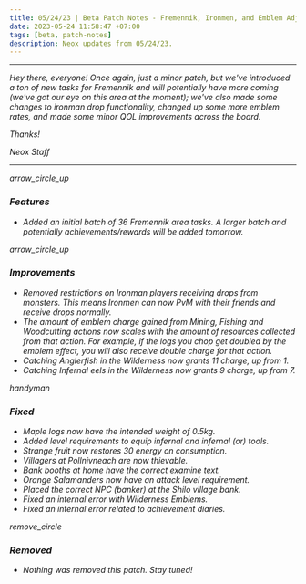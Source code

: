 ```yaml
---
title: 05/24/23 | Beta Patch Notes - Fremennik, Ironmen, and Emblem Adjustments
date: 2023-05-24 11:58:47 +07:00
tags: [beta, patch-notes]
description: Neox updates from 05/24/23.
---
```


***
<em>Hey there, everyone! Once again, just a minor patch, but we've introduced a ton of new tasks for Fremennik and will potentially have more coming (we've got our eye on this area at the moment); we've also made some changes to ironman drop functionality, changed up some more emblem rates, and made some minor QOL improvements across the board.

<em>Thanks!

<em>Neox Staff<br>

***

<div class="spacer-large"></div>
<div class="changes-body">
    <div class="changes-body changes-row features">
        <div class="changes-row-header">
            <span class="icon">
                <span class="material-symbols-outlined">arrow_circle_up</span>
            </span>
            <h3>Features</h3>
        </div>
    </div>
</div>
<div class="spacer-small"></div>

- Added an initial batch of 36 Fremennik area tasks. A larger batch and potentially achievements/rewards will be added tomorrow.

<div class="spacer-medium"></div>
<div class="changes-body">
    <div class="changes-body changes-row improvements">
        <div class="changes-row-header">
            <span class="icon">
                <span class="material-symbols-outlined">arrow_circle_up</span>
            </span>
            <h3>Improvements</h3>
        </div>
    </div>
</div>
<div class="spacer-small"></div>

- Removed restrictions on Ironman players receiving drops from monsters. This means Ironmen can now PvM with their friends and receive drops normally. 
- The amount of emblem charge gained from Mining, Fishing and Woodcutting actions now scales with the amount of resources collected from that action. For example, if the logs you chop get doubled by the emblem effect, you will also receive double charge for that action.
- Catching Anglerfish in the Wilderness now grants 11 charge, up from 1.
- Catching Infernal eels in the Wilderness now grants 9 charge, up from 7.

<div class="spacer-medium"></div>
<div class="changes-body">
    <div class="changes-body changes-row fixed">
        <div class="changes-row-header">
            <span class="icon">
                <span class="material-symbols-outlined">handyman</span>
            </span>
            <h3>Fixed</h3>
        </div>
    </div>
</div>
<div class="spacer-small"></div>

- Maple logs now have the intended weight of 0.5kg.
- Added level requirements to equip infernal and infernal (or) tools.
- Strange fruit now restores 30 energy on consumption.
- Villagers at Pollnivneach are now thievable.
- Bank booths at home have the correct examine text.
- Orange Salamanders now have an attack level requirement.
- Placed the correct NPC (banker) at the Shilo village bank.
- Fixed an internal error with Wilderness Emblems.
- Fixed an internal error related to achievement diaries.

<div class="spacer-medium"></div>
<div class="changes-body">
    <div class="changes-body changes-row removed">
        <div class="changes-row-header">
            <span class="icon">
                <span class="material-symbols-outlined">remove_circle</span>
            </span>
            <h3>Removed</h3>
        </div>
    </div>
</div>
<div class="spacer-small"></div>

- Nothing was removed this patch. Stay tuned!

<div class="spacer-medium"></div>
<br><br>

